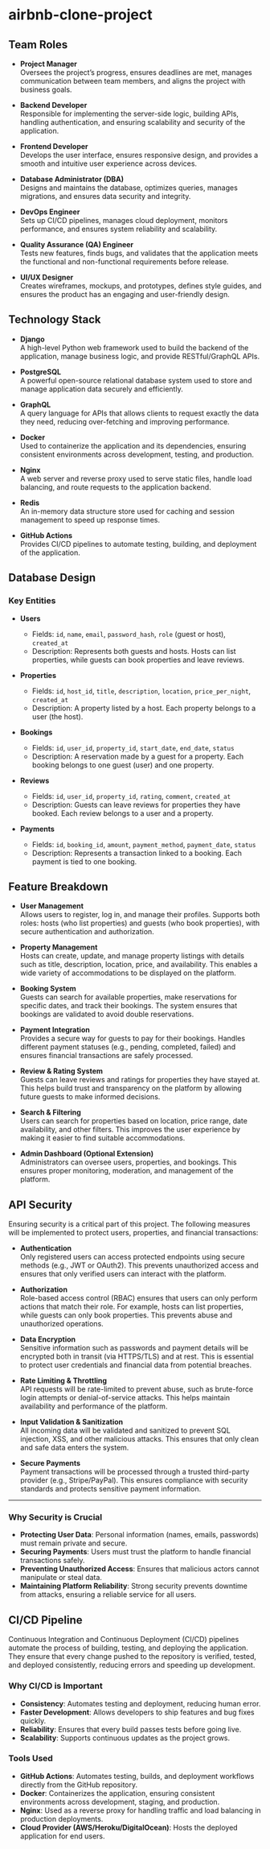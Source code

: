 # airbnb-clone-project

## Team Roles

- **Project Manager**  
  Oversees the project’s progress, ensures deadlines are met, manages communication between team members, and aligns the project with business goals.

- **Backend Developer**  
  Responsible for implementing the server-side logic, building APIs, handling authentication, and ensuring scalability and security of the application.

- **Frontend Developer**  
  Develops the user interface, ensures responsive design, and provides a smooth and intuitive user experience across devices.

- **Database Administrator (DBA)**  
  Designs and maintains the database, optimizes queries, manages migrations, and ensures data security and integrity.

- **DevOps Engineer**  
  Sets up CI/CD pipelines, manages cloud deployment, monitors performance, and ensures system reliability and scalability.

- **Quality Assurance (QA) Engineer**  
  Tests new features, finds bugs, and validates that the application meets the functional and non-functional requirements before release.

- **UI/UX Designer**  
  Creates wireframes, mockups, and prototypes, defines style guides, and ensures the product has an engaging and user-friendly design.


## Technology Stack

- **Django**  
  A high-level Python web framework used to build the backend of the application, manage business logic, and provide RESTful/GraphQL APIs.

- **PostgreSQL**  
  A powerful open-source relational database system used to store and manage application data securely and efficiently.

- **GraphQL**  
  A query language for APIs that allows clients to request exactly the data they need, reducing over-fetching and improving performance.

- **Docker**  
  Used to containerize the application and its dependencies, ensuring consistent environments across development, testing, and production.

- **Nginx**  
  A web server and reverse proxy used to serve static files, handle load balancing, and route requests to the application backend.

- **Redis**  
  An in-memory data structure store used for caching and session management to speed up response times.

- **GitHub Actions**  
  Provides CI/CD pipelines to automate testing, building, and deployment of the application.


## Database Design

### Key Entities

- **Users**
  - Fields: `id`, `name`, `email`, `password_hash`, `role` (guest or host), `created_at`
  - Description: Represents both guests and hosts. Hosts can list properties, while guests can book properties and leave reviews.

- **Properties**
  - Fields: `id`, `host_id`, `title`, `description`, `location`, `price_per_night`, `created_at`
  - Description: A property listed by a host. Each property belongs to a user (the host).

- **Bookings**
  - Fields: `id`, `user_id`, `property_id`, `start_date`, `end_date`, `status`
  - Description: A reservation made by a guest for a property. Each booking belongs to one guest (user) and one property.

- **Reviews**
  - Fields: `id`, `user_id`, `property_id`, `rating`, `comment`, `created_at`
  - Description: Guests can leave reviews for properties they have booked. Each review belongs to a user and a property.

- **Payments**
  - Fields: `id`, `booking_id`, `amount`, `payment_method`, `payment_date`, `status`
  - Description: Represents a transaction linked to a booking. Each payment is tied to one booking.

## Feature Breakdown

- **User Management**  
  Allows users to register, log in, and manage their profiles. Supports both roles: hosts (who list properties) and guests (who book properties), with secure authentication and authorization.

- **Property Management**  
  Hosts can create, update, and manage property listings with details such as title, description, location, price, and availability. This enables a wide variety of accommodations to be displayed on the platform.

- **Booking System**  
  Guests can search for available properties, make reservations for specific dates, and track their bookings. The system ensures that bookings are validated to avoid double reservations.

- **Payment Integration**  
  Provides a secure way for guests to pay for their bookings. Handles different payment statuses (e.g., pending, completed, failed) and ensures financial transactions are safely processed.

- **Review & Rating System**  
  Guests can leave reviews and ratings for properties they have stayed at. This helps build trust and transparency on the platform by allowing future guests to make informed decisions.

- **Search & Filtering**  
  Users can search for properties based on location, price range, date availability, and other filters. This improves the user experience by making it easier to find suitable accommodations.

- **Admin Dashboard (Optional Extension)**  
  Administrators can oversee users, properties, and bookings. This ensures proper monitoring, moderation, and management of the platform.
  
## API Security

Ensuring security is a critical part of this project. The following measures will be implemented to protect users, properties, and financial transactions:

- **Authentication**  
  Only registered users can access protected endpoints using secure methods (e.g., JWT or OAuth2). This prevents unauthorized access and ensures that only verified users can interact with the platform.

- **Authorization**  
  Role-based access control (RBAC) ensures that users can only perform actions that match their role. For example, hosts can list properties, while guests can only book properties. This prevents abuse and unauthorized operations.

- **Data Encryption**  
  Sensitive information such as passwords and payment details will be encrypted both in transit (via HTTPS/TLS) and at rest. This is essential to protect user credentials and financial data from potential breaches.

- **Rate Limiting & Throttling**  
  API requests will be rate-limited to prevent abuse, such as brute-force login attempts or denial-of-service attacks. This helps maintain availability and performance of the platform.

- **Input Validation & Sanitization**  
  All incoming data will be validated and sanitized to prevent SQL injection, XSS, and other malicious attacks. This ensures that only clean and safe data enters the system.

- **Secure Payments**  
  Payment transactions will be processed through a trusted third-party provider (e.g., Stripe/PayPal). This ensures compliance with security standards and protects sensitive payment information.

---

### Why Security is Crucial

- **Protecting User Data**: Personal information (names, emails, passwords) must remain private and secure.  
- **Securing Payments**: Users must trust the platform to handle financial transactions safely.  
- **Preventing Unauthorized Access**: Ensures that malicious actors cannot manipulate or steal data.  
- **Maintaining Platform Reliability**: Strong security prevents downtime from attacks, ensuring a reliable service for all users.

## CI/CD Pipeline

Continuous Integration and Continuous Deployment (CI/CD) pipelines automate the process of building, testing, and deploying the application.  
They ensure that every change pushed to the repository is verified, tested, and deployed consistently, reducing errors and speeding up development.

### Why CI/CD is Important
- **Consistency**: Automates testing and deployment, reducing human error.  
- **Faster Development**: Allows developers to ship features and bug fixes quickly.  
- **Reliability**: Ensures that every build passes tests before going live.  
- **Scalability**: Supports continuous updates as the project grows.  

### Tools Used
- **GitHub Actions**: Automates testing, builds, and deployment workflows directly from the GitHub repository.  
- **Docker**: Containerizes the application, ensuring consistent environments across development, staging, and production.  
- **Nginx**: Used as a reverse proxy for handling traffic and load balancing in production deployments.  
- **Cloud Provider (AWS/Heroku/DigitalOcean)**: Hosts the deployed application for end users.  

